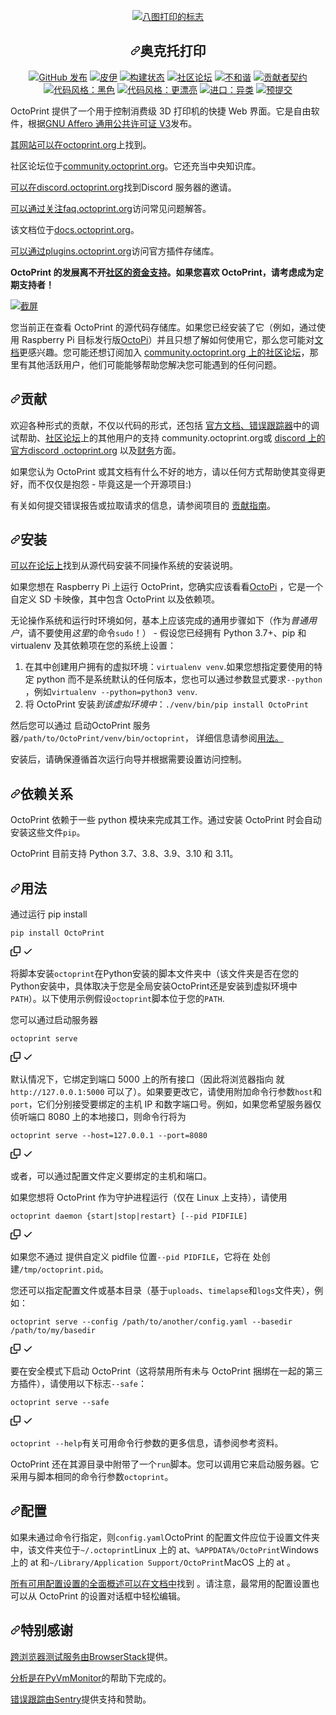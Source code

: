 <div class="Box-sc-g0xbh4-0 bJMeLZ js-snippet-clipboard-copy-unpositioned" data-hpc="true"><article class="markdown-body entry-content container-lg" itemprop="text"><p align="center" dir="auto"><a target="_blank" rel="noopener noreferrer nofollow" href="https://camo.githubusercontent.com/33da288e35b5e01f85fd3cb8247691b065d05474308f98e6d082918227600af3/68747470733a2f2f6f63746f7072696e742e6f72672f6173736574732f696d672f6c6f676f2e706e67"><img src="https://camo.githubusercontent.com/33da288e35b5e01f85fd3cb8247691b065d05474308f98e6d082918227600af3/68747470733a2f2f6f63746f7072696e742e6f72672f6173736574732f696d672f6c6f676f2e706e67" alt="八图打印的标志" data-canonical-src="https://octoprint.org/assets/img/logo.png" style="max-width: 100%;"></a></p>
<h1 align="center" tabindex="-1" dir="auto"><a id="user-content-octoprint" class="anchor" aria-hidden="true" tabindex="-1" href="#octoprint"><svg class="octicon octicon-link" viewBox="0 0 16 16" version="1.1" width="16" height="16" aria-hidden="true"><path d="m7.775 3.275 1.25-1.25a3.5 3.5 0 1 1 4.95 4.95l-2.5 2.5a3.5 3.5 0 0 1-4.95 0 .751.751 0 0 1 .018-1.042.751.751 0 0 1 1.042-.018 1.998 1.998 0 0 0 2.83 0l2.5-2.5a2.002 2.002 0 0 0-2.83-2.83l-1.25 1.25a.751.751 0 0 1-1.042-.018.751.751 0 0 1-.018-1.042Zm-4.69 9.64a1.998 1.998 0 0 0 2.83 0l1.25-1.25a.751.751 0 0 1 1.042.018.751.751 0 0 1 .018 1.042l-1.25 1.25a3.5 3.5 0 1 1-4.95-4.95l2.5-2.5a3.5 3.5 0 0 1 4.95 0 .751.751 0 0 1-.018 1.042.751.751 0 0 1-1.042.018 1.998 1.998 0 0 0-2.83 0l-2.5 2.5a1.998 1.998 0 0 0 0 2.83Z"></path></svg></a><font style="vertical-align: inherit;"><font style="vertical-align: inherit;">奥克托打印</font></font></h1>
<p align="center" dir="auto">
  <a target="_blank" rel="noopener noreferrer nofollow" href="https://camo.githubusercontent.com/bbbb2a98c9e4cf589c4266ebbccec9284622bd9ec8079ffe030d024b7a4e9ce2/68747470733a2f2f696d672e736869656c64732e696f2f6769746875622f762f72656c656173652f4f63746f5072696e742f4f63746f5072696e743f6c6f676f3d676974687562266c6f676f436f6c6f723d7768697465"><img src="https://camo.githubusercontent.com/bbbb2a98c9e4cf589c4266ebbccec9284622bd9ec8079ffe030d024b7a4e9ce2/68747470733a2f2f696d672e736869656c64732e696f2f6769746875622f762f72656c656173652f4f63746f5072696e742f4f63746f5072696e743f6c6f676f3d676974687562266c6f676f436f6c6f723d7768697465" alt="GitHub 发布" data-canonical-src="https://img.shields.io/github/v/release/OctoPrint/OctoPrint?logo=github&amp;logoColor=white" style="max-width: 100%;"></a>
  <a target="_blank" rel="noopener noreferrer nofollow" href="https://camo.githubusercontent.com/c7227b93f2c3bfa85bba87ab43127f73594d023860c560dd68f4cdaa60beac42/68747470733a2f2f696d672e736869656c64732e696f2f707970692f762f4f63746f5072696e743f6c6f676f3d707974686f6e266c6f676f436f6c6f723d7768697465"><img src="https://camo.githubusercontent.com/c7227b93f2c3bfa85bba87ab43127f73594d023860c560dd68f4cdaa60beac42/68747470733a2f2f696d672e736869656c64732e696f2f707970692f762f4f63746f5072696e743f6c6f676f3d707974686f6e266c6f676f436f6c6f723d7768697465" alt="皮伊" data-canonical-src="https://img.shields.io/pypi/v/OctoPrint?logo=python&amp;logoColor=white" style="max-width: 100%;"></a>
  <a target="_blank" rel="noopener noreferrer nofollow" href="https://camo.githubusercontent.com/9564b5a189690b740f55c07b7235efb6484003c433144d1f195f9b5ba6e2aabd/68747470733a2f2f696d672e736869656c64732e696f2f6769746875622f616374696f6e732f776f726b666c6f772f7374617475732f4f63746f5072696e742f4f63746f5072696e742f6275696c642e796d6c3f6272616e63683d6d6173746572"><img src="https://camo.githubusercontent.com/9564b5a189690b740f55c07b7235efb6484003c433144d1f195f9b5ba6e2aabd/68747470733a2f2f696d672e736869656c64732e696f2f6769746875622f616374696f6e732f776f726b666c6f772f7374617475732f4f63746f5072696e742f4f63746f5072696e742f6275696c642e796d6c3f6272616e63683d6d6173746572" alt="构建状态" data-canonical-src="https://img.shields.io/github/actions/workflow/status/OctoPrint/OctoPrint/build.yml?branch=master" style="max-width: 100%;"></a>
  <a href="https://community.octoprint.org" rel="nofollow"><img src="https://camo.githubusercontent.com/858063145be936294eb1a471ee025489bd0bc206d76a28fd72065143b1f9dcba/68747470733a2f2f696d672e736869656c64732e696f2f646973636f757273652f75736572733f6c6162656c3d666f72756d266c6f676f3d646973636f75727365266c6f676f436f6c6f723d7768697465267365727665723d6874747073253341253246253246636f6d6d756e6974792e6f63746f7072696e742e6f7267" alt="社区论坛" data-canonical-src="https://img.shields.io/discourse/users?label=forum&amp;logo=discourse&amp;logoColor=white&amp;server=https%3A%2F%2Fcommunity.octoprint.org" style="max-width: 100%;"></a>
  <a href="https://discord.octoprint.org" rel="nofollow"><img src="https://camo.githubusercontent.com/cd6aeaef6835ff481502a4ec3fe663c8a6c1f46c6b575cc59880d83bb8489406/68747470733a2f2f696d672e736869656c64732e696f2f646973636f72642f3730343935383437393139343132383530373f6c6162656c3d646973636f7264266c6f676f3d646973636f7264266c6f676f436f6c6f723d7768697465" alt="不和谐" data-canonical-src="https://img.shields.io/discord/704958479194128507?label=discord&amp;logo=discord&amp;logoColor=white" style="max-width: 100%;"></a>
  <a href="https://octoprint.org/conduct/" rel="nofollow"><img src="https://camo.githubusercontent.com/20fe195dfecc3508e105ec04e6a1acea97bd409201ac6ca09c07942c8a8e4ad2/68747470733a2f2f696d672e736869656c64732e696f2f62616467652f436f6e7472696275746f72253230436f76656e616e742d76322e3025323061646f707465642d6666363962342e737667" alt="贡献者契约" data-canonical-src="https://img.shields.io/badge/Contributor%20Covenant-v2.0%20adopted-ff69b4.svg" style="max-width: 100%;"></a>
  <a href="https://github.com/psf/black"><img src="https://camo.githubusercontent.com/7d770c433d6198d89f8c1e2f187b904a9721d176259d0e97157337741cc8e837/68747470733a2f2f696d672e736869656c64732e696f2f62616467652f636f64652532307374796c652d626c61636b2d3030303030302e737667" alt="代码风格：黑色" data-canonical-src="https://img.shields.io/badge/code%20style-black-000000.svg" style="max-width: 100%;"></a>
  <a href="https://github.com/prettier/prettier"><img src="https://camo.githubusercontent.com/c25ebde472e0782be29045b182f0ae67c8e8e2d2897e3d65ca8f9a200c787c98/68747470733a2f2f696d672e736869656c64732e696f2f62616467652f636f64655f7374796c652d70726574746965722d6666363962342e7376673f7374796c653d666c61742d737175617265" alt="代码风格：更漂亮" data-canonical-src="https://img.shields.io/badge/code_style-prettier-ff69b4.svg?style=flat-square" style="max-width: 100%;"></a>
  <a href="https://pycqa.github.io/isort/" rel="nofollow"><img src="https://camo.githubusercontent.com/f2ff652e4fce91d8055c4aa14262f4bb035c117904d1a00ded4082ccb0f46d58/68747470733a2f2f696d672e736869656c64732e696f2f62616467652f253230696d706f7274732d69736f72742d253233313637346231" alt="进口：异类" data-canonical-src="https://img.shields.io/badge/%20imports-isort-%231674b1" style="max-width: 100%;"></a>
  <a href="https://github.com/pre-commit/pre-commit"><img src="https://camo.githubusercontent.com/f9f3d4b9da2ae7190cc5ce42cbdb9d04ce63bec0fd0af14e0e115218fceac615/68747470733a2f2f696d672e736869656c64732e696f2f62616467652f7072652d2d636f6d6d69742d656e61626c65642d627269676874677265656e3f6c6f676f3d7072652d636f6d6d6974266c6f676f436f6c6f723d7768697465" alt="预提交" data-canonical-src="https://img.shields.io/badge/pre--commit-enabled-brightgreen?logo=pre-commit&amp;logoColor=white" style="max-width: 100%;"></a>
</p>
<p dir="auto"><font style="vertical-align: inherit;"><font style="vertical-align: inherit;">OctoPrint 提供了一个用于控制消费级 3D 打印机的快捷 Web 界面。它是自由软件，根据</font></font><a href="https://www.gnu.org/licenses/agpl-3.0.html" rel="nofollow"><font style="vertical-align: inherit;"><font style="vertical-align: inherit;">GNU Affero 通用公共许可证 V3</font></font></a><font style="vertical-align: inherit;"><font style="vertical-align: inherit;">发布。</font></font></p>
<p dir="auto"><font style="vertical-align: inherit;"></font><a href="https://octoprint.org/?utm_source=github&amp;utm_medium=readme" rel="nofollow"><font style="vertical-align: inherit;"><font style="vertical-align: inherit;">其网站可以在octoprint.org</font></font></a><font style="vertical-align: inherit;"><font style="vertical-align: inherit;">上找到</font><font style="vertical-align: inherit;">。</font></font></p>
<p dir="auto"><font style="vertical-align: inherit;"><font style="vertical-align: inherit;">社区论坛位于</font></font><a href="https://community.octoprint.org/?utm_source=github&amp;utm_medium=readme" rel="nofollow"><font style="vertical-align: inherit;"><font style="vertical-align: inherit;">community.octoprint.org</font></font></a><font style="vertical-align: inherit;"><font style="vertical-align: inherit;">。它还充当中央知识库。</font></font></p>
<p dir="auto"><font style="vertical-align: inherit;"></font><a href="https://discord.octoprint.org" rel="nofollow"><font style="vertical-align: inherit;"><font style="vertical-align: inherit;">可以在discord.octoprint.org</font></font></a><font style="vertical-align: inherit;"><font style="vertical-align: inherit;">找到Discord 服务器的邀请</font><font style="vertical-align: inherit;">。</font></font></p>
<p dir="auto"><font style="vertical-align: inherit;"></font><a href="https://faq.octoprint.org/?utm_source=github&amp;utm_medium=readme" rel="nofollow"><font style="vertical-align: inherit;"><font style="vertical-align: inherit;">可以通过关注faq.octoprint.org</font></font></a><font style="vertical-align: inherit;"><font style="vertical-align: inherit;">访问常见问题解答</font><font style="vertical-align: inherit;">。</font></font></p>
<p dir="auto"><font style="vertical-align: inherit;"><font style="vertical-align: inherit;">该文档位于</font></font><a href="https://docs.octoprint.org" rel="nofollow"><font style="vertical-align: inherit;"><font style="vertical-align: inherit;">docs.octoprint.org</font></font></a><font style="vertical-align: inherit;"><font style="vertical-align: inherit;">。</font></font></p>
<p dir="auto"><font style="vertical-align: inherit;"></font><a href="https://plugins.octoprint.org/?utm_source=github&amp;utm_medium=readme" rel="nofollow"><font style="vertical-align: inherit;"><font style="vertical-align: inherit;">可以通过plugins.octoprint.org</font></font></a><font style="vertical-align: inherit;"><font style="vertical-align: inherit;">访问官方插件存储库</font><font style="vertical-align: inherit;">。</font></font></p>
<p dir="auto"><strong><font style="vertical-align: inherit;"><font style="vertical-align: inherit;">OctoPrint 的发展离不开</font></font><a href="https://octoprint.org/support-octoprint/?utm_source=github&amp;utm_medium=readme" rel="nofollow"><font style="vertical-align: inherit;"><font style="vertical-align: inherit;">社区的资金支持</font></font></a><font style="vertical-align: inherit;"><font style="vertical-align: inherit;">。如果您喜欢 OctoPrint，请考虑成为定期支持者！</font></font></strong></p>
<p dir="auto"><a target="_blank" rel="noopener noreferrer nofollow" href="https://camo.githubusercontent.com/a028644cbf62f57b6c43e7f44dee3d535953c7a58cbae89d28124a571120395a/68747470733a2f2f6f63746f7072696e742e6f72672f6173736574732f696d672f73637265656e73686f742d726561646d652e706e67"><img src="https://camo.githubusercontent.com/a028644cbf62f57b6c43e7f44dee3d535953c7a58cbae89d28124a571120395a/68747470733a2f2f6f63746f7072696e742e6f72672f6173736574732f696d672f73637265656e73686f742d726561646d652e706e67" alt="截屏" data-canonical-src="https://octoprint.org/assets/img/screenshot-readme.png" style="max-width: 100%;"></a></p>
<p dir="auto"><font style="vertical-align: inherit;"><font style="vertical-align: inherit;">您当前正在查看 OctoPrint 的源代码存储库。如果您已经安装了它（例如，通过使用 Raspberry Pi 目标发行版</font></font><a href="https://github.com/guysoft/OctoPi"><font style="vertical-align: inherit;"><font style="vertical-align: inherit;">OctoPi</font></font></a><font style="vertical-align: inherit;"><font style="vertical-align: inherit;">）并且只想了解如何使用它，那么您可能对</font></font><a href="https://docs.octoprint.org/" rel="nofollow"><font style="vertical-align: inherit;"><font style="vertical-align: inherit;">文档</font></font></a><font style="vertical-align: inherit;"><font style="vertical-align: inherit;">更感兴趣。您可能还想订阅加入
</font></font><a href="https://community.octoprint.org" rel="nofollow"><font style="vertical-align: inherit;"><font style="vertical-align: inherit;">community.octoprint.org 上的社区论坛</font></font></a><font style="vertical-align: inherit;"><font style="vertical-align: inherit;">，那里有其他活跃用户，他们可能能够帮助您解决您可能遇到的任何问题。</font></font></p>
<h2 tabindex="-1" dir="auto"><a id="user-content-contributing" class="anchor" aria-hidden="true" tabindex="-1" href="#contributing"><svg class="octicon octicon-link" viewBox="0 0 16 16" version="1.1" width="16" height="16" aria-hidden="true"><path d="m7.775 3.275 1.25-1.25a3.5 3.5 0 1 1 4.95 4.95l-2.5 2.5a3.5 3.5 0 0 1-4.95 0 .751.751 0 0 1 .018-1.042.751.751 0 0 1 1.042-.018 1.998 1.998 0 0 0 2.83 0l2.5-2.5a2.002 2.002 0 0 0-2.83-2.83l-1.25 1.25a.751.751 0 0 1-1.042-.018.751.751 0 0 1-.018-1.042Zm-4.69 9.64a1.998 1.998 0 0 0 2.83 0l1.25-1.25a.751.751 0 0 1 1.042.018.751.751 0 0 1 .018 1.042l-1.25 1.25a3.5 3.5 0 1 1-4.95-4.95l2.5-2.5a3.5 3.5 0 0 1 4.95 0 .751.751 0 0 1-.018 1.042.751.751 0 0 1-1.042.018 1.998 1.998 0 0 0-2.83 0l-2.5 2.5a1.998 1.998 0 0 0 0 2.83Z"></path></svg></a><font style="vertical-align: inherit;"><font style="vertical-align: inherit;">贡献</font></font></h2>
<p dir="auto"><font style="vertical-align: inherit;"><font style="vertical-align: inherit;">欢迎各种形式的贡献，不仅以代码的形式，还包括
</font></font><a href="https://docs.octoprint.org/" rel="nofollow"><font style="vertical-align: inherit;"><font style="vertical-align: inherit;">官方文档、</font></font></a><font style="vertical-align: inherit;"></font><a href="https://github.com/OctoPrint/OctoPrint/issues"><font style="vertical-align: inherit;"><font style="vertical-align: inherit;">错误跟踪器</font></font></a><font style="vertical-align: inherit;"><font style="vertical-align: inherit;">中的调试帮助、</font></font><a href="https://community.octoprint.org" rel="nofollow"><font style="vertical-align: inherit;"><font style="vertical-align: inherit;">社区论坛</font></font></a><font style="vertical-align: inherit;"><font style="vertical-align: inherit;">上的其他用户的支持
community.octoprint.org</font><font style="vertical-align: inherit;">或
</font></font><a href="https://discord.octoprint.org" rel="nofollow"><font style="vertical-align: inherit;"><font style="vertical-align: inherit;">discord 上的官方discord .octoprint.org</font></font></a><font style="vertical-align: inherit;"><font style="vertical-align: inherit;">
以及</font></font><a href="https://octoprint.org/support-octoprint/?utm_source=github&amp;utm_medium=readme" rel="nofollow"><font style="vertical-align: inherit;"><font style="vertical-align: inherit;">财务</font></font></a><font style="vertical-align: inherit;"><font style="vertical-align: inherit;">方面。</font></font></p>
<p dir="auto"><font style="vertical-align: inherit;"><font style="vertical-align: inherit;">如果您认为 OctoPrint 或其文档有什么不好的地方，请以任何方式帮助使其变得更好，而不仅仅是抱怨 - 毕竟这是一个开源项目:)</font></font></p>
<p dir="auto"><font style="vertical-align: inherit;"><font style="vertical-align: inherit;">有关如何提交错误报告或拉取请求的信息，请参阅项目的
</font></font><a href="https://github.com/OctoPrint/OctoPrint/blob/master/CONTRIBUTING.md"><font style="vertical-align: inherit;"><font style="vertical-align: inherit;">贡献指南</font></font></a><font style="vertical-align: inherit;"><font style="vertical-align: inherit;">。</font></font></p>
<h2 tabindex="-1" dir="auto"><a id="user-content-installation" class="anchor" aria-hidden="true" tabindex="-1" href="#installation"><svg class="octicon octicon-link" viewBox="0 0 16 16" version="1.1" width="16" height="16" aria-hidden="true"><path d="m7.775 3.275 1.25-1.25a3.5 3.5 0 1 1 4.95 4.95l-2.5 2.5a3.5 3.5 0 0 1-4.95 0 .751.751 0 0 1 .018-1.042.751.751 0 0 1 1.042-.018 1.998 1.998 0 0 0 2.83 0l2.5-2.5a2.002 2.002 0 0 0-2.83-2.83l-1.25 1.25a.751.751 0 0 1-1.042-.018.751.751 0 0 1-.018-1.042Zm-4.69 9.64a1.998 1.998 0 0 0 2.83 0l1.25-1.25a.751.751 0 0 1 1.042.018.751.751 0 0 1 .018 1.042l-1.25 1.25a3.5 3.5 0 1 1-4.95-4.95l2.5-2.5a3.5 3.5 0 0 1 4.95 0 .751.751 0 0 1-.018 1.042.751.751 0 0 1-1.042.018 1.998 1.998 0 0 0-2.83 0l-2.5 2.5a1.998 1.998 0 0 0 0 2.83Z"></path></svg></a><font style="vertical-align: inherit;"><font style="vertical-align: inherit;">安装</font></font></h2>
<p dir="auto"><font style="vertical-align: inherit;"></font><a href="https://community.octoprint.org/tags/c/support/guides/15/setup" rel="nofollow"><font style="vertical-align: inherit;"><font style="vertical-align: inherit;">可以在论坛上</font></font></a><font style="vertical-align: inherit;"><font style="vertical-align: inherit;">找到从源代码安装不同操作系统的安装说明</font><font style="vertical-align: inherit;">。</font></font></p>
<p dir="auto"><font style="vertical-align: inherit;"><font style="vertical-align: inherit;">如果您想在 Raspberry Pi 上运行 OctoPrint，您确实应该看看</font></font><a href="https://github.com/guysoft/OctoPi"><font style="vertical-align: inherit;"><font style="vertical-align: inherit;">OctoPi</font></font></a><font style="vertical-align: inherit;"><font style="vertical-align: inherit;"> 
，它是一个自定义 SD 卡映像，其中包含 OctoPrint 以及依赖项。</font></font></p>
<p dir="auto"><font style="vertical-align: inherit;"><font style="vertical-align: inherit;">无论操作系统和运行时环境如何，基本上应该完成的通用步骤如下（作为</font></font><em><font style="vertical-align: inherit;"><font style="vertical-align: inherit;">普通用户</font></font></em><font style="vertical-align: inherit;"><font style="vertical-align: inherit;">，请不要使用</font></font><em><font style="vertical-align: inherit;"><font style="vertical-align: inherit;">这里</font></font></em><font style="vertical-align: inherit;"><font style="vertical-align: inherit;">的命令</font></font><code>sudo</code><font style="vertical-align: inherit;"><font style="vertical-align: inherit;">！） - 假设您已经拥有 Python 3.7+、pip 和 virtualenv 及其依赖项在您的系统上设置：</font></font></p>
<ol dir="auto">
<li><font style="vertical-align: inherit;"><font style="vertical-align: inherit;">在其中创建用户拥有的虚拟环境：</font></font><code>virtualenv venv</code><font style="vertical-align: inherit;"><font style="vertical-align: inherit;">.如果您想指定要使用的特定 python 而不是系统默认的任何版本，您也可以通过参数显式要求</font></font><code>--python</code><font style="vertical-align: inherit;"><font style="vertical-align: inherit;">
，例如</font></font><code>virtualenv --python=python3 venv</code><font style="vertical-align: inherit;"><font style="vertical-align: inherit;">.</font></font></li>
<li><font style="vertical-align: inherit;"><font style="vertical-align: inherit;">将 OctoPrint 安装</font></font><em><font style="vertical-align: inherit;"><font style="vertical-align: inherit;">到该虚拟环境中</font></font></em><font style="vertical-align: inherit;"><font style="vertical-align: inherit;">：</font></font><code>./venv/bin/pip install OctoPrint</code></li>
</ol>
<p dir="auto"><font style="vertical-align: inherit;"><font style="vertical-align: inherit;">然后您可以通过 启动OctoPrint 服务器</font></font><code>/path/to/OctoPrint/venv/bin/octoprint</code><font style="vertical-align: inherit;"><font style="vertical-align: inherit;">，</font><font style="vertical-align: inherit;">
详细信息请参阅</font></font><a href="#usage"><font style="vertical-align: inherit;"><font style="vertical-align: inherit;">用法。</font></font></a><font style="vertical-align: inherit;"></font></p>
<p dir="auto"><font style="vertical-align: inherit;"><font style="vertical-align: inherit;">安装后，请确保遵循首次运行向导并根据需要设置访问控制。</font></font></p>
<h2 tabindex="-1" dir="auto"><a id="user-content-dependencies" class="anchor" aria-hidden="true" tabindex="-1" href="#dependencies"><svg class="octicon octicon-link" viewBox="0 0 16 16" version="1.1" width="16" height="16" aria-hidden="true"><path d="m7.775 3.275 1.25-1.25a3.5 3.5 0 1 1 4.95 4.95l-2.5 2.5a3.5 3.5 0 0 1-4.95 0 .751.751 0 0 1 .018-1.042.751.751 0 0 1 1.042-.018 1.998 1.998 0 0 0 2.83 0l2.5-2.5a2.002 2.002 0 0 0-2.83-2.83l-1.25 1.25a.751.751 0 0 1-1.042-.018.751.751 0 0 1-.018-1.042Zm-4.69 9.64a1.998 1.998 0 0 0 2.83 0l1.25-1.25a.751.751 0 0 1 1.042.018.751.751 0 0 1 .018 1.042l-1.25 1.25a3.5 3.5 0 1 1-4.95-4.95l2.5-2.5a3.5 3.5 0 0 1 4.95 0 .751.751 0 0 1-.018 1.042.751.751 0 0 1-1.042.018 1.998 1.998 0 0 0-2.83 0l-2.5 2.5a1.998 1.998 0 0 0 0 2.83Z"></path></svg></a><font style="vertical-align: inherit;"><font style="vertical-align: inherit;">依赖关系</font></font></h2>
<p dir="auto"><font style="vertical-align: inherit;"><font style="vertical-align: inherit;">OctoPrint 依赖于一些 python 模块来完成其工作。通过安装 OctoPrint 时会自动安装这些文件</font></font><code>pip</code><font style="vertical-align: inherit;"><font style="vertical-align: inherit;">。</font></font></p>
<p dir="auto"><font style="vertical-align: inherit;"><font style="vertical-align: inherit;">OctoPrint 目前支持 Python 3.7、3.8、3.9、3.10 和 3.11。</font></font></p>
<h2 tabindex="-1" dir="auto"><a id="user-content-usage" class="anchor" aria-hidden="true" tabindex="-1" href="#usage"><svg class="octicon octicon-link" viewBox="0 0 16 16" version="1.1" width="16" height="16" aria-hidden="true"><path d="m7.775 3.275 1.25-1.25a3.5 3.5 0 1 1 4.95 4.95l-2.5 2.5a3.5 3.5 0 0 1-4.95 0 .751.751 0 0 1 .018-1.042.751.751 0 0 1 1.042-.018 1.998 1.998 0 0 0 2.83 0l2.5-2.5a2.002 2.002 0 0 0-2.83-2.83l-1.25 1.25a.751.751 0 0 1-1.042-.018.751.751 0 0 1-.018-1.042Zm-4.69 9.64a1.998 1.998 0 0 0 2.83 0l1.25-1.25a.751.751 0 0 1 1.042.018.751.751 0 0 1 .018 1.042l-1.25 1.25a3.5 3.5 0 1 1-4.95-4.95l2.5-2.5a3.5 3.5 0 0 1 4.95 0 .751.751 0 0 1-.018 1.042.751.751 0 0 1-1.042.018 1.998 1.998 0 0 0-2.83 0l-2.5 2.5a1.998 1.998 0 0 0 0 2.83Z"></path></svg></a><font style="vertical-align: inherit;"><font style="vertical-align: inherit;">用法</font></font></h2>
<p dir="auto"><font style="vertical-align: inherit;"><font style="vertical-align: inherit;">通过运行 pip install</font></font></p>
<div class="snippet-clipboard-content notranslate position-relative overflow-auto"><pre class="notranslate"><code>pip install OctoPrint
</code></pre><div class="zeroclipboard-container">
    <clipboard-copy aria-label="Copy" class="ClipboardButton btn btn-invisible js-clipboard-copy m-2 p-0 tooltipped-no-delay d-flex flex-justify-center flex-items-center" data-copy-feedback="Copied!" data-tooltip-direction="w" value="pip install OctoPrint" tabindex="0" role="button">
      <svg aria-hidden="true" height="16" viewBox="0 0 16 16" version="1.1" width="16" data-view-component="true" class="octicon octicon-copy js-clipboard-copy-icon">
    <path d="M0 6.75C0 5.784.784 5 1.75 5h1.5a.75.75 0 0 1 0 1.5h-1.5a.25.25 0 0 0-.25.25v7.5c0 .138.112.25.25.25h7.5a.25.25 0 0 0 .25-.25v-1.5a.75.75 0 0 1 1.5 0v1.5A1.75 1.75 0 0 1 9.25 16h-7.5A1.75 1.75 0 0 1 0 14.25Z"></path><path d="M5 1.75C5 .784 5.784 0 6.75 0h7.5C15.216 0 16 .784 16 1.75v7.5A1.75 1.75 0 0 1 14.25 11h-7.5A1.75 1.75 0 0 1 5 9.25Zm1.75-.25a.25.25 0 0 0-.25.25v7.5c0 .138.112.25.25.25h7.5a.25.25 0 0 0 .25-.25v-7.5a.25.25 0 0 0-.25-.25Z"></path>
</svg>
      <svg aria-hidden="true" height="16" viewBox="0 0 16 16" version="1.1" width="16" data-view-component="true" class="octicon octicon-check js-clipboard-check-icon color-fg-success d-none">
    <path d="M13.78 4.22a.75.75 0 0 1 0 1.06l-7.25 7.25a.75.75 0 0 1-1.06 0L2.22 9.28a.751.751 0 0 1 .018-1.042.751.751 0 0 1 1.042-.018L6 10.94l6.72-6.72a.75.75 0 0 1 1.06 0Z"></path>
</svg>
    </clipboard-copy>
  </div></div>
<p dir="auto"><font style="vertical-align: inherit;"><font style="vertical-align: inherit;">将脚本安装</font></font><code>octoprint</code><font style="vertical-align: inherit;"><font style="vertical-align: inherit;">在Python安装的脚本文件夹中（该文件夹是否在您的Python安装中，具体取决于您是全局安装OctoPrint还是安装到虚拟环境中</font></font><code>PATH</code><font style="vertical-align: inherit;"><font style="vertical-align: inherit;">）。以下使用示例假设</font></font><code>octoprint</code><font style="vertical-align: inherit;"><font style="vertical-align: inherit;">脚本位于您的</font></font><code>PATH</code><font style="vertical-align: inherit;"><font style="vertical-align: inherit;">.</font></font></p>
<p dir="auto"><font style="vertical-align: inherit;"><font style="vertical-align: inherit;">您可以通过启动服务器</font></font></p>
<div class="snippet-clipboard-content notranslate position-relative overflow-auto"><pre class="notranslate"><code>octoprint serve
</code></pre><div class="zeroclipboard-container">
    <clipboard-copy aria-label="Copy" class="ClipboardButton btn btn-invisible js-clipboard-copy m-2 p-0 tooltipped-no-delay d-flex flex-justify-center flex-items-center" data-copy-feedback="Copied!" data-tooltip-direction="w" value="octoprint serve" tabindex="0" role="button">
      <svg aria-hidden="true" height="16" viewBox="0 0 16 16" version="1.1" width="16" data-view-component="true" class="octicon octicon-copy js-clipboard-copy-icon">
    <path d="M0 6.75C0 5.784.784 5 1.75 5h1.5a.75.75 0 0 1 0 1.5h-1.5a.25.25 0 0 0-.25.25v7.5c0 .138.112.25.25.25h7.5a.25.25 0 0 0 .25-.25v-1.5a.75.75 0 0 1 1.5 0v1.5A1.75 1.75 0 0 1 9.25 16h-7.5A1.75 1.75 0 0 1 0 14.25Z"></path><path d="M5 1.75C5 .784 5.784 0 6.75 0h7.5C15.216 0 16 .784 16 1.75v7.5A1.75 1.75 0 0 1 14.25 11h-7.5A1.75 1.75 0 0 1 5 9.25Zm1.75-.25a.25.25 0 0 0-.25.25v7.5c0 .138.112.25.25.25h7.5a.25.25 0 0 0 .25-.25v-7.5a.25.25 0 0 0-.25-.25Z"></path>
</svg>
      <svg aria-hidden="true" height="16" viewBox="0 0 16 16" version="1.1" width="16" data-view-component="true" class="octicon octicon-check js-clipboard-check-icon color-fg-success d-none">
    <path d="M13.78 4.22a.75.75 0 0 1 0 1.06l-7.25 7.25a.75.75 0 0 1-1.06 0L2.22 9.28a.751.751 0 0 1 .018-1.042.751.751 0 0 1 1.042-.018L6 10.94l6.72-6.72a.75.75 0 0 1 1.06 0Z"></path>
</svg>
    </clipboard-copy>
  </div></div>
<p dir="auto"><font style="vertical-align: inherit;"><font style="vertical-align: inherit;">默认情况下，它绑定到端口 5000 上的所有接口（因此将浏览器指向 就</font></font><code>http://127.0.0.1:5000</code><font style="vertical-align: inherit;"><font style="vertical-align: inherit;">
可以了）。如果要更改它，请使用附加命令行参数</font></font><code>host</code><font style="vertical-align: inherit;"><font style="vertical-align: inherit;">和</font></font><code>port</code><font style="vertical-align: inherit;"><font style="vertical-align: inherit;">，它们分别接受要绑定的主机 IP 和数字端口号。例如，如果您希望服务器仅侦听端口 8080 上的本地接口，则命令行将为</font></font></p>
<div class="snippet-clipboard-content notranslate position-relative overflow-auto"><pre class="notranslate"><code>octoprint serve --host=127.0.0.1 --port=8080
</code></pre><div class="zeroclipboard-container">
    <clipboard-copy aria-label="Copy" class="ClipboardButton btn btn-invisible js-clipboard-copy m-2 p-0 tooltipped-no-delay d-flex flex-justify-center flex-items-center" data-copy-feedback="Copied!" data-tooltip-direction="w" value="octoprint serve --host=127.0.0.1 --port=8080" tabindex="0" role="button">
      <svg aria-hidden="true" height="16" viewBox="0 0 16 16" version="1.1" width="16" data-view-component="true" class="octicon octicon-copy js-clipboard-copy-icon">
    <path d="M0 6.75C0 5.784.784 5 1.75 5h1.5a.75.75 0 0 1 0 1.5h-1.5a.25.25 0 0 0-.25.25v7.5c0 .138.112.25.25.25h7.5a.25.25 0 0 0 .25-.25v-1.5a.75.75 0 0 1 1.5 0v1.5A1.75 1.75 0 0 1 9.25 16h-7.5A1.75 1.75 0 0 1 0 14.25Z"></path><path d="M5 1.75C5 .784 5.784 0 6.75 0h7.5C15.216 0 16 .784 16 1.75v7.5A1.75 1.75 0 0 1 14.25 11h-7.5A1.75 1.75 0 0 1 5 9.25Zm1.75-.25a.25.25 0 0 0-.25.25v7.5c0 .138.112.25.25.25h7.5a.25.25 0 0 0 .25-.25v-7.5a.25.25 0 0 0-.25-.25Z"></path>
</svg>
      <svg aria-hidden="true" height="16" viewBox="0 0 16 16" version="1.1" width="16" data-view-component="true" class="octicon octicon-check js-clipboard-check-icon color-fg-success d-none">
    <path d="M13.78 4.22a.75.75 0 0 1 0 1.06l-7.25 7.25a.75.75 0 0 1-1.06 0L2.22 9.28a.751.751 0 0 1 .018-1.042.751.751 0 0 1 1.042-.018L6 10.94l6.72-6.72a.75.75 0 0 1 1.06 0Z"></path>
</svg>
    </clipboard-copy>
  </div></div>
<p dir="auto"><font style="vertical-align: inherit;"><font style="vertical-align: inherit;">或者，可以通过配置文件定义要绑定的主机和端口。</font></font></p>
<p dir="auto"><font style="vertical-align: inherit;"><font style="vertical-align: inherit;">如果您想将 OctoPrint 作为守护进程运行（仅在 Linux 上支持），请使用</font></font></p>
<div class="snippet-clipboard-content notranslate position-relative overflow-auto"><pre class="notranslate"><code>octoprint daemon {start|stop|restart} [--pid PIDFILE]
</code></pre><div class="zeroclipboard-container">
    <clipboard-copy aria-label="Copy" class="ClipboardButton btn btn-invisible js-clipboard-copy m-2 p-0 tooltipped-no-delay d-flex flex-justify-center flex-items-center" data-copy-feedback="Copied!" data-tooltip-direction="w" value="octoprint daemon {start|stop|restart} [--pid PIDFILE]" tabindex="0" role="button">
      <svg aria-hidden="true" height="16" viewBox="0 0 16 16" version="1.1" width="16" data-view-component="true" class="octicon octicon-copy js-clipboard-copy-icon">
    <path d="M0 6.75C0 5.784.784 5 1.75 5h1.5a.75.75 0 0 1 0 1.5h-1.5a.25.25 0 0 0-.25.25v7.5c0 .138.112.25.25.25h7.5a.25.25 0 0 0 .25-.25v-1.5a.75.75 0 0 1 1.5 0v1.5A1.75 1.75 0 0 1 9.25 16h-7.5A1.75 1.75 0 0 1 0 14.25Z"></path><path d="M5 1.75C5 .784 5.784 0 6.75 0h7.5C15.216 0 16 .784 16 1.75v7.5A1.75 1.75 0 0 1 14.25 11h-7.5A1.75 1.75 0 0 1 5 9.25Zm1.75-.25a.25.25 0 0 0-.25.25v7.5c0 .138.112.25.25.25h7.5a.25.25 0 0 0 .25-.25v-7.5a.25.25 0 0 0-.25-.25Z"></path>
</svg>
      <svg aria-hidden="true" height="16" viewBox="0 0 16 16" version="1.1" width="16" data-view-component="true" class="octicon octicon-check js-clipboard-check-icon color-fg-success d-none">
    <path d="M13.78 4.22a.75.75 0 0 1 0 1.06l-7.25 7.25a.75.75 0 0 1-1.06 0L2.22 9.28a.751.751 0 0 1 .018-1.042.751.751 0 0 1 1.042-.018L6 10.94l6.72-6.72a.75.75 0 0 1 1.06 0Z"></path>
</svg>
    </clipboard-copy>
  </div></div>
<p dir="auto"><font style="vertical-align: inherit;"><font style="vertical-align: inherit;">如果您不通过 提供自定义 pidfile 位置</font></font><code>--pid PIDFILE</code><font style="vertical-align: inherit;"><font style="vertical-align: inherit;">，它将在 处创建</font></font><code>/tmp/octoprint.pid</code><font style="vertical-align: inherit;"><font style="vertical-align: inherit;">。</font></font></p>
<p dir="auto"><font style="vertical-align: inherit;"><font style="vertical-align: inherit;">您还可以指定配置文件或基本目录（基于</font></font><code>uploads</code><font style="vertical-align: inherit;"><font style="vertical-align: inherit;">、</font></font><code>timelapse</code><font style="vertical-align: inherit;"><font style="vertical-align: inherit;">和</font></font><code>logs</code><font style="vertical-align: inherit;"><font style="vertical-align: inherit;">文件夹），例如：</font></font></p>
<div class="snippet-clipboard-content notranslate position-relative overflow-auto"><pre class="notranslate"><code>octoprint serve --config /path/to/another/config.yaml --basedir /path/to/my/basedir
</code></pre><div class="zeroclipboard-container">
    <clipboard-copy aria-label="Copy" class="ClipboardButton btn btn-invisible js-clipboard-copy m-2 p-0 tooltipped-no-delay d-flex flex-justify-center flex-items-center" data-copy-feedback="Copied!" data-tooltip-direction="w" value="octoprint serve --config /path/to/another/config.yaml --basedir /path/to/my/basedir" tabindex="0" role="button">
      <svg aria-hidden="true" height="16" viewBox="0 0 16 16" version="1.1" width="16" data-view-component="true" class="octicon octicon-copy js-clipboard-copy-icon">
    <path d="M0 6.75C0 5.784.784 5 1.75 5h1.5a.75.75 0 0 1 0 1.5h-1.5a.25.25 0 0 0-.25.25v7.5c0 .138.112.25.25.25h7.5a.25.25 0 0 0 .25-.25v-1.5a.75.75 0 0 1 1.5 0v1.5A1.75 1.75 0 0 1 9.25 16h-7.5A1.75 1.75 0 0 1 0 14.25Z"></path><path d="M5 1.75C5 .784 5.784 0 6.75 0h7.5C15.216 0 16 .784 16 1.75v7.5A1.75 1.75 0 0 1 14.25 11h-7.5A1.75 1.75 0 0 1 5 9.25Zm1.75-.25a.25.25 0 0 0-.25.25v7.5c0 .138.112.25.25.25h7.5a.25.25 0 0 0 .25-.25v-7.5a.25.25 0 0 0-.25-.25Z"></path>
</svg>
      <svg aria-hidden="true" height="16" viewBox="0 0 16 16" version="1.1" width="16" data-view-component="true" class="octicon octicon-check js-clipboard-check-icon color-fg-success d-none">
    <path d="M13.78 4.22a.75.75 0 0 1 0 1.06l-7.25 7.25a.75.75 0 0 1-1.06 0L2.22 9.28a.751.751 0 0 1 .018-1.042.751.751 0 0 1 1.042-.018L6 10.94l6.72-6.72a.75.75 0 0 1 1.06 0Z"></path>
</svg>
    </clipboard-copy>
  </div></div>
<p dir="auto"><font style="vertical-align: inherit;"><font style="vertical-align: inherit;">要在安全模式下启动 OctoPrint（这将禁用所有未与 OctoPrint 捆绑在一起的第三方插件），请使用以下标志</font></font><code>--safe</code><font style="vertical-align: inherit;"><font style="vertical-align: inherit;">：</font></font></p>
<div class="snippet-clipboard-content notranslate position-relative overflow-auto"><pre class="notranslate"><code>octoprint serve --safe
</code></pre><div class="zeroclipboard-container">
    <clipboard-copy aria-label="Copy" class="ClipboardButton btn btn-invisible js-clipboard-copy m-2 p-0 tooltipped-no-delay d-flex flex-justify-center flex-items-center" data-copy-feedback="Copied!" data-tooltip-direction="w" value="octoprint serve --safe" tabindex="0" role="button">
      <svg aria-hidden="true" height="16" viewBox="0 0 16 16" version="1.1" width="16" data-view-component="true" class="octicon octicon-copy js-clipboard-copy-icon">
    <path d="M0 6.75C0 5.784.784 5 1.75 5h1.5a.75.75 0 0 1 0 1.5h-1.5a.25.25 0 0 0-.25.25v7.5c0 .138.112.25.25.25h7.5a.25.25 0 0 0 .25-.25v-1.5a.75.75 0 0 1 1.5 0v1.5A1.75 1.75 0 0 1 9.25 16h-7.5A1.75 1.75 0 0 1 0 14.25Z"></path><path d="M5 1.75C5 .784 5.784 0 6.75 0h7.5C15.216 0 16 .784 16 1.75v7.5A1.75 1.75 0 0 1 14.25 11h-7.5A1.75 1.75 0 0 1 5 9.25Zm1.75-.25a.25.25 0 0 0-.25.25v7.5c0 .138.112.25.25.25h7.5a.25.25 0 0 0 .25-.25v-7.5a.25.25 0 0 0-.25-.25Z"></path>
</svg>
      <svg aria-hidden="true" height="16" viewBox="0 0 16 16" version="1.1" width="16" data-view-component="true" class="octicon octicon-check js-clipboard-check-icon color-fg-success d-none">
    <path d="M13.78 4.22a.75.75 0 0 1 0 1.06l-7.25 7.25a.75.75 0 0 1-1.06 0L2.22 9.28a.751.751 0 0 1 .018-1.042.751.751 0 0 1 1.042-.018L6 10.94l6.72-6.72a.75.75 0 0 1 1.06 0Z"></path>
</svg>
    </clipboard-copy>
  </div></div>
<p dir="auto"><font style="vertical-align: inherit;"></font><code>octoprint --help</code><font style="vertical-align: inherit;"><font style="vertical-align: inherit;">有关可用命令行参数的更多信息，</font><font style="vertical-align: inherit;">请参阅参考资料。</font></font></p>
<p dir="auto"><font style="vertical-align: inherit;"><font style="vertical-align: inherit;">OctoPrint 还在其源目录中附带了一个</font></font><code>run</code><font style="vertical-align: inherit;"><font style="vertical-align: inherit;">脚本。您可以调用它来启动服务器。它采用与脚本相同的命令行参数</font></font><code>octoprint</code><font style="vertical-align: inherit;"><font style="vertical-align: inherit;">。</font></font></p>
<h2 tabindex="-1" dir="auto"><a id="user-content-configuration" class="anchor" aria-hidden="true" tabindex="-1" href="#configuration"><svg class="octicon octicon-link" viewBox="0 0 16 16" version="1.1" width="16" height="16" aria-hidden="true"><path d="m7.775 3.275 1.25-1.25a3.5 3.5 0 1 1 4.95 4.95l-2.5 2.5a3.5 3.5 0 0 1-4.95 0 .751.751 0 0 1 .018-1.042.751.751 0 0 1 1.042-.018 1.998 1.998 0 0 0 2.83 0l2.5-2.5a2.002 2.002 0 0 0-2.83-2.83l-1.25 1.25a.751.751 0 0 1-1.042-.018.751.751 0 0 1-.018-1.042Zm-4.69 9.64a1.998 1.998 0 0 0 2.83 0l1.25-1.25a.751.751 0 0 1 1.042.018.751.751 0 0 1 .018 1.042l-1.25 1.25a3.5 3.5 0 1 1-4.95-4.95l2.5-2.5a3.5 3.5 0 0 1 4.95 0 .751.751 0 0 1-.018 1.042.751.751 0 0 1-1.042.018 1.998 1.998 0 0 0-2.83 0l-2.5 2.5a1.998 1.998 0 0 0 0 2.83Z"></path></svg></a><font style="vertical-align: inherit;"><font style="vertical-align: inherit;">配置</font></font></h2>
<p dir="auto"><font style="vertical-align: inherit;"><font style="vertical-align: inherit;">如果未通过命令行指定，则</font></font><code>config.yaml</code><font style="vertical-align: inherit;"><font style="vertical-align: inherit;">OctoPrint 的配置文件应位于设置文件夹中，该文件夹位于</font></font><code>~/.octoprint</code><font style="vertical-align: inherit;"><font style="vertical-align: inherit;">Linux 上的 at、</font></font><code>%APPDATA%/OctoPrint</code><font style="vertical-align: inherit;"><font style="vertical-align: inherit;">Windows 上的 at 和</font></font><code>~/Library/Application Support/OctoPrint</code><font style="vertical-align: inherit;"><font style="vertical-align: inherit;">MacOS 上的 at 。</font></font></p>
<p dir="auto"><font style="vertical-align: inherit;"></font><a href="https://docs.octoprint.org/en/master/configuration/config_yaml.html" rel="nofollow"><font style="vertical-align: inherit;"><font style="vertical-align: inherit;">所有可用配置设置的全面概述可以在文档中</font></font></a><font style="vertical-align: inherit;"><font style="vertical-align: inherit;">找到
</font><font style="vertical-align: inherit;">。请注意，最常用的配置设置也可以从 OctoPrint 的设置对话框中轻松编辑。</font></font></p>
<h2 tabindex="-1" dir="auto"><a id="user-content-special-thanks" class="anchor" aria-hidden="true" tabindex="-1" href="#special-thanks"><svg class="octicon octicon-link" viewBox="0 0 16 16" version="1.1" width="16" height="16" aria-hidden="true"><path d="m7.775 3.275 1.25-1.25a3.5 3.5 0 1 1 4.95 4.95l-2.5 2.5a3.5 3.5 0 0 1-4.95 0 .751.751 0 0 1 .018-1.042.751.751 0 0 1 1.042-.018 1.998 1.998 0 0 0 2.83 0l2.5-2.5a2.002 2.002 0 0 0-2.83-2.83l-1.25 1.25a.751.751 0 0 1-1.042-.018.751.751 0 0 1-.018-1.042Zm-4.69 9.64a1.998 1.998 0 0 0 2.83 0l1.25-1.25a.751.751 0 0 1 1.042.018.751.751 0 0 1 .018 1.042l-1.25 1.25a3.5 3.5 0 1 1-4.95-4.95l2.5-2.5a3.5 3.5 0 0 1 4.95 0 .751.751 0 0 1-.018 1.042.751.751 0 0 1-1.042.018 1.998 1.998 0 0 0-2.83 0l-2.5 2.5a1.998 1.998 0 0 0 0 2.83Z"></path></svg></a><font style="vertical-align: inherit;"><font style="vertical-align: inherit;">特别感谢</font></font></h2>
<p dir="auto"><font style="vertical-align: inherit;"></font><a href="https://www.browserstack.com/" rel="nofollow"><font style="vertical-align: inherit;"><font style="vertical-align: inherit;">跨浏览器测试服务由BrowserStack</font></font></a><font style="vertical-align: inherit;"><font style="vertical-align: inherit;">提供</font><font style="vertical-align: inherit;">。</font></font></p>
<p dir="auto"><font style="vertical-align: inherit;"></font><a href="https://www.pyvmmonitor.com" rel="nofollow"><font style="vertical-align: inherit;"><font style="vertical-align: inherit;">分析是在PyVmMonitor</font></font></a><font style="vertical-align: inherit;"><font style="vertical-align: inherit;">的帮助下完成的</font><font style="vertical-align: inherit;">。</font></font></p>
<p dir="auto"><font style="vertical-align: inherit;"></font><a href="https://sentry.io" rel="nofollow"><font style="vertical-align: inherit;"><font style="vertical-align: inherit;">错误跟踪由Sentry</font></font></a><font style="vertical-align: inherit;"><font style="vertical-align: inherit;">提供支持和赞助</font><font style="vertical-align: inherit;">。</font></font></p>
</article></div>
